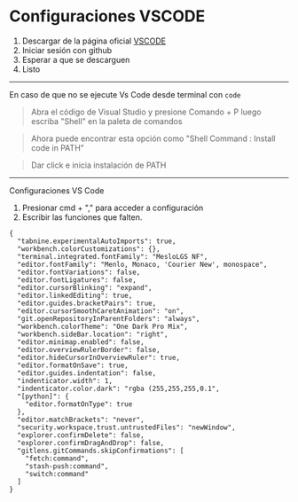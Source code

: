 # Configuraciones VSCODE

1. Descargar de la página oficial [VSCODE](https://code.visualstudio.com/download)
2. Iniciar sesión con github
3. Esperar a que se descarguen
4. Listo

---

En caso de que no se ejecute Vs Code desde terminal con `code`

> Abra el código de Visual Studio y presione Comando + P
> luego escriba "Shell" en la paleta de comandos

> Ahora puede encontrar esta opción como "Shell Command : Install code in PATH"

> Dar click e inicia instalación de PATH

---

Configuraciones VS Code

1. Presionar cmd + "," para acceder a configuración
2. Escribir las funciones que falten.

````
{
  "tabnine.experimentalAutoImports": true,
  "workbench.colorCustomizations": {},
  "terminal.integrated.fontFamily": "MesloLGS NF",
  "editor.fontFamily": "Menlo, Monaco, 'Courier New', monospace",
  "editor.fontVariations": false,
  "editor.fontLigatures": false,
  "editor.cursorBlinking": "expand",
  "editor.linkedEditing": true,
  "editor.guides.bracketPairs": true,
  "editor.cursorSmoothCaretAnimation": "on",
  "git.openRepositoryInParentFolders": "always",
  "workbench.colorTheme": "One Dark Pro Mix",
  "workbench.sideBar.location": "right",
  "editor.minimap.enabled": false,
  "editor.overviewRulerBorder": false,
  "editor.hideCursorInOverviewRuler": true,
  "editor.formatOnSave": true,
  "editor.guides.indentation": false,
  "indenticator.width": 1,
  "indenticator.color.dark": "rgba (255,255,255,0.1",
  "[python]": {
    "editor.formatOnType": true
  },
  "editor.matchBrackets": "never",
  "security.workspace.trust.untrustedFiles": "newWindow",
  "explorer.confirmDelete": false,
  "explorer.confirmDragAndDrop": false,
  "gitlens.gitCommands.skipConfirmations": [
    "fetch:command",
    "stash-push:command",
    "switch:command"
  ]
}
````
